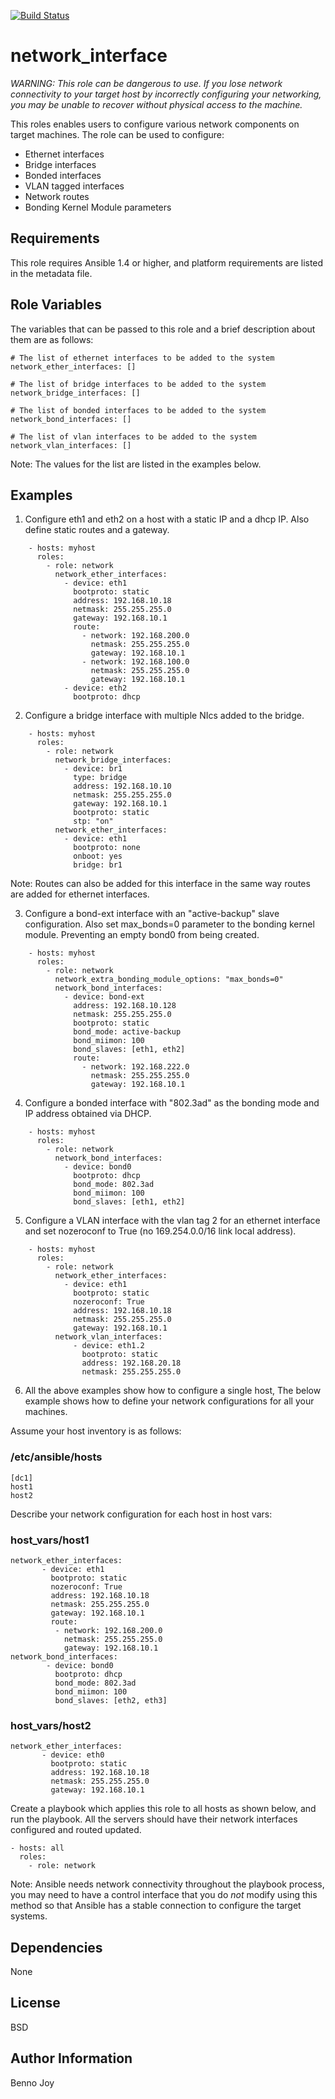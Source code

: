 [![Build Status](https://travis-ci.org/CSCfi/network_interface.svg?branch=master)](https://travis-ci.org/CSCfi/network_interface)

network_interface
=================

_WARNING: This role can be dangerous to use. If you lose network connectivity
to your target host by incorrectly configuring your networking, you may be
unable to recover without physical access to the machine._

This roles enables users to configure various network components on target
machines. The role can be used to configure:

- Ethernet interfaces
- Bridge interfaces
- Bonded interfaces
- VLAN tagged interfaces
- Network routes
- Bonding Kernel Module parameters

Requirements
------------

This role requires Ansible 1.4 or higher, and platform requirements are listed
in the metadata file.

Role Variables
--------------

The variables that can be passed to this role and a brief description about
them are as follows:

    # The list of ethernet interfaces to be added to the system
    network_ether_interfaces: []

    # The list of bridge interfaces to be added to the system
    network_bridge_interfaces: []

    # The list of bonded interfaces to be added to the system
    network_bond_interfaces: []

    # The list of vlan interfaces to be added to the system
    network_vlan_interfaces: []

Note: The values for the list are listed in the examples below.

Examples
--------

1) Configure eth1 and eth2 on a host with a static IP and a dhcp IP. Also
define static routes and a gateway.
```
    - hosts: myhost
      roles:
        - role: network
          network_ether_interfaces:
            - device: eth1
              bootproto: static
              address: 192.168.10.18
              netmask: 255.255.255.0
              gateway: 192.168.10.1
              route:
                - network: 192.168.200.0
                  netmask: 255.255.255.0
                  gateway: 192.168.10.1
                - network: 192.168.100.0
                  netmask: 255.255.255.0
                  gateway: 192.168.10.1
            - device: eth2
              bootproto: dhcp
```

2) Configure a bridge interface with multiple NIcs added to the bridge.
```
    - hosts: myhost
      roles:
        - role: network
          network_bridge_interfaces:
            - device: br1
              type: bridge
              address: 192.168.10.10
              netmask: 255.255.255.0
              gateway: 192.168.10.1
              bootproto: static
              stp: "on"
          network_ether_interfaces:
            - device: eth1
              bootproto: none
              onboot: yes
              bridge: br1
```

Note: Routes can also be added for this interface in the same way routes are
added for ethernet interfaces.

3) Configure a bond-ext interface with an "active-backup" slave configuration.
Also set max_bonds=0 parameter to the bonding kernel module. Preventing
an empty bond0 from being created.
```
    - hosts: myhost
      roles:
        - role: network
          network_extra_bonding_module_options: "max_bonds=0"
          network_bond_interfaces:
            - device: bond-ext
              address: 192.168.10.128
              netmask: 255.255.255.0
              bootproto: static
              bond_mode: active-backup
              bond_miimon: 100
              bond_slaves: [eth1, eth2]
              route:
                - network: 192.168.222.0
                  netmask: 255.255.255.0
                  gateway: 192.168.10.1
```

4) Configure a bonded interface with "802.3ad" as the bonding mode and IP
address obtained via DHCP.
```
    - hosts: myhost
      roles:
        - role: network
          network_bond_interfaces:
            - device: bond0
              bootproto: dhcp
              bond_mode: 802.3ad
              bond_miimon: 100
              bond_slaves: [eth1, eth2]
```

5) Configure a VLAN interface with the vlan tag 2 for an ethernet interface 
and set nozeroconf to True (no 169.254.0.0/16 link local address).

```
    - hosts: myhost
      roles:
        - role: network
          network_ether_interfaces:
            - device: eth1
              bootproto: static
              nozeroconf: True
              address: 192.168.10.18
              netmask: 255.255.255.0
              gateway: 192.168.10.1
          network_vlan_interfaces:
	          - device: eth1.2
	            bootproto: static
	            address: 192.168.20.18
	            netmask: 255.255.255.0
```

6) All the above examples show how to configure a single host, The below
example shows how to define your network configurations for all your machines.

Assume your host inventory is as follows:

### /etc/ansible/hosts

    [dc1]
    host1
    host2

Describe your network configuration for each host in host vars:

### host_vars/host1

    network_ether_interfaces:
           - device: eth1
             bootproto: static
             nozeroconf: True
             address: 192.168.10.18
             netmask: 255.255.255.0
             gateway: 192.168.10.1
             route:
              - network: 192.168.200.0
                netmask: 255.255.255.0
                gateway: 192.168.10.1
    network_bond_interfaces:
            - device: bond0
              bootproto: dhcp
              bond_mode: 802.3ad
              bond_miimon: 100
              bond_slaves: [eth2, eth3]

### host_vars/host2

    network_ether_interfaces:
           - device: eth0
             bootproto: static
             address: 192.168.10.18
             netmask: 255.255.255.0
             gateway: 192.168.10.1

Create a playbook which applies this role to all hosts as shown below, and run
the playbook. All the servers should have their network interfaces configured
and routed updated.

    - hosts: all
      roles:
        - role: network

Note: Ansible needs network connectivity throughout the playbook process, you
may need to have a control interface that you do *not* modify using this
method so that Ansible has a stable connection to configure the target
systems.

Dependencies
------------

None

License
-------

BSD

Author Information
------------------

Benno Joy


